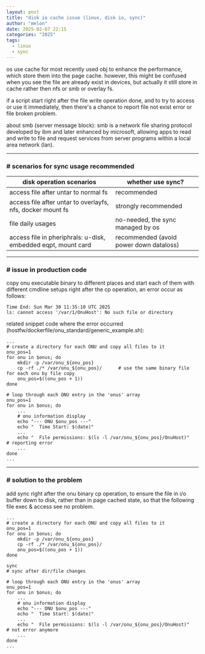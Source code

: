 ```yaml
---
layout: post
title: "disk io cache issue (linux, disk io, sync)"
author: "melon"
date: 2025-02-07 22:15
categories: "2025"
tags:
  - linux
  - sync
---
```


os use cache for most recently used obj to enhance the performance, which store them into the page cache.
however, this might be confused when you see the file are already exist in devices,
but actually it still store in cache rather then nfs or smb or overlay fs.

if a script start right after the file write operation done, and to try to access or use it immediately,
then there's a chance to report file not exist error or file broken problem.

about smb (server message block):
smb is a network file sharing protocol developed by ibm and later enhanced by microsoft,
allowing apps to read and write to file and request services from server programs within a local area network (lan).

<hr>

### # scenarios for sync usage recommended

disk operation scenarios                                      | whether use sync?
---                                                           | ---
access file after untar to normal fs                          | recommended
access file after untar to overlayfs, nfs, docker mount fs    | strongly recommended
file daily usages                                             | no-needed, the sync managed by os
access file in pheriphrals: u-disk, embedded eqpt, mount card | recommended (avoid power down dataloss)

<hr>

### # issue in production code
copy onu executable binary to different places and start each of them with different cmdline
setups right after the cp operation, an error occur as follows:

```text
Time End: Sun Mar 30 11:35:10 UTC 2025
ls: cannot access '/var/1/OnuHost': No such file or directory
```

related snippet code where the error occurred (hostfw/dockerfile/onu_standard/generic_example.sh):

```text
...
# create a directory for each ONU and copy all files to it
onu_pos=1
for onu in $onus; do
    mkdir -p /var/onu_${onu_pos}
    cp -rf ./* /var/onu_${onu_pos}/      # use the same binary file for each onu by file copy
    onu_pos=$((onu_pos + 1))
done

# loop through each ONU entry in the 'onus' array
onu_pos=1
for onu in $onus; do
    ...
    # onu information display
    echo "--- ONU $onu_pos ---"
    echo "  Time Start: $(date)"
    ...
    echo "  File permissions: $(ls -l /var/onu_${onu_pos}/OnuHost)"      # reporting error
    ...
done
...
```

<hr>

### # solution to the problem
add sync right after the onu binary cp operation, to ensure the file in i/o buffer
down to disk, rather than in page cached state, so that the following file exec & access see no problem.

```text
...
# create a directory for each ONU and copy all files to it
onu_pos=1
for onu in $onus; do
    mkdir -p /var/onu_${onu_pos}
    cp -rf ./* /var/onu_${onu_pos}/
    onu_pos=$((onu_pos + 1))
done

sync                                                                     # sync after dir/file changes

# loop through each ONU entry in the 'onus' array
onu_pos=1
for onu in $onus; do
    ...
    # onu information display
    echo "--- ONU $onu_pos ---"
    echo "  Time Start: $(date)"
    ...
    echo "  File permissions: $(ls -l /var/onu_${onu_pos}/OnuHost)"      # not error anymore
    ...
done
...
```
